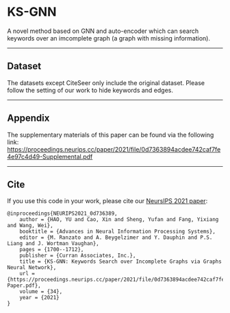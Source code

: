 # KS-GNN

A novel method based on GNN and auto-encoder which can search keywords over an imcomplete graph (a graph with missing information).
***
## Dataset
The datasets except CiteSeer only include the original dataset. Please follow the setting of our work to hide keywords and edges.
***
## Appendix
The supplementary materials of this paper can be found via the following link: https://proceedings.neurips.cc/paper/2021/file/0d7363894acdee742caf7fe4e97c4d49-Supplemental.pdf
***
## Cite
If you use this code in your work, please cite our [NeursIPS 2021 paper](https://proceedings.neurips.cc/paper/2021/file/0d7363894acdee742caf7fe4e97c4d49-Paper.pdf):
```
@inproceedings{NEURIPS2021_0d736389,
    author = {HAO, YU and Cao, Xin and Sheng, Yufan and Fang, Yixiang and Wang, Wei},
    booktitle = {Advances in Neural Information Processing Systems},
    editor = {M. Ranzato and A. Beygelzimer and Y. Dauphin and P.S. Liang and J. Wortman Vaughan},
    pages = {1700--1712},
    publisher = {Curran Associates, Inc.},
    title = {KS-GNN: Keywords Search over Incomplete Graphs via Graphs Neural Network},
    url = {https://proceedings.neurips.cc/paper/2021/file/0d7363894acdee742caf7fe4e97c4d49-Paper.pdf},
    volume = {34},
    year = {2021}
}
```